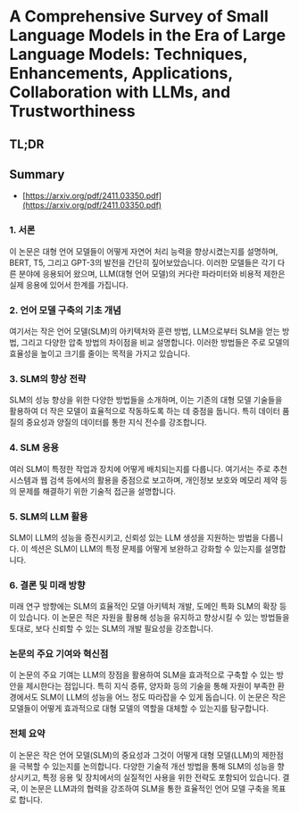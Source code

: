 # A Comprehensive Survey of Small Language Models in the Era of Large Language Models: Techniques, Enhancements, Applications, Collaboration with LLMs, and Trustworthiness
## TL;DR
## Summary
- [https://arxiv.org/pdf/2411.03350.pdf](https://arxiv.org/pdf/2411.03350.pdf)

### 1. 서론
이 논문은 대형 언어 모델들이 어떻게 자연어 처리 능력을 향상시켰는지를 설명하며, BERT, T5, 그리고 GPT-3의 발전을 간단히 짚어보았습니다. 이러한 모델들은 각기 다른 분야에 응용되어 왔으며, LLM(대형 언어 모델)의 커다란 파라미터와 비용적 제한은 실제 응용에 있어서 한계를 가집니다.

### 2. 언어 모델 구축의 기초 개념
여기서는 작은 언어 모델(SLM)의 아키텍처와 훈련 방법, LLM으로부터 SLM을 얻는 방법, 그리고 다양한 압축 방법의 차이점을 비교 설명합니다. 이러한 방법들은 주로 모델의 효율성을 높이고 크기를 줄이는 목적을 가지고 있습니다.

### 3. SLM의 향상 전략
SLM의 성능 향상을 위한 다양한 방법들을 소개하며, 이는 기존의 대형 모델 기술들을 활용하여 더 작은 모델이 효율적으로 작동하도록 하는 데 중점을 둡니다. 특히 데이터 품질의 중요성과 양질의 데이터를 통한 지식 전수를 강조합니다.

### 4. SLM 응용
여러 SLM이 특정한 작업과 장치에 어떻게 배치되는지를 다룹니다. 여기서는 주로 추천 시스템과 웹 검색 등에서의 활용을 중점으로 보고하며, 개인정보 보호와 메모리 제약 등의 문제를 해결하기 위한 기술적 접근을 설명합니다.

### 5. SLM의 LLM 활용
SLM이 LLM의 성능을 증진시키고, 신뢰성 있는 LLM 생성을 지원하는 방법을 다룹니다. 이 섹션은 SLM이 LLM의 특정 문제를 어떻게 보완하고 강화할 수 있는지를 설명합니다.

### 6. 결론 및 미래 방향
미래 연구 방향에는 SLM의 효율적인 모델 아키텍처 개발, 도메인 특화 SLM의 확장 등이 있습니다. 이 논문은 적은 자원을 활용해 성능을 유지하고 향상시킬 수 있는 방법들을 토대로, 보다 신뢰할 수 있는 SLM의 개발 필요성을 강조합니다.

### 논문의 주요 기여와 혁신점
이 논문의 주요 기여는 LLM의 장점을 활용하여 SLM을 효과적으로 구축할 수 있는 방안을 제시한다는 점입니다. 특히 지식 증류, 양자화 등의 기술을 통해 자원이 부족한 환경에서도 SLM이 LLM의 성능을 어느 정도 따라잡을 수 있게 돕습니다. 이 논문은 작은 모델들이 어떻게 효과적으로 대형 모델의 역할을 대체할 수 있는지를 탐구합니다.

### 전체 요약
이 논문은 작은 언어 모델(SLM)의 중요성과 그것이 어떻게 대형 모델(LLM)의 제한점을 극복할 수 있는지를 논의합니다. 다양한 기술적 개선 방법을 통해 SLM의 성능을 향상시키고, 특정 응용 및 장치에서의 실질적인 사용을 위한 전략도 포함되어 있습니다. 결국, 이 논문은 LLM과의 협력을 강조하여 SLM을 통한 효율적인 언어 모델 구축을 목표로 합니다.